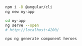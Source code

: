 ```bash
npm i -D @angular/cli
ng new my-app
```

```bash
cd my-app
ng serve --open
# http://localhost:4200/
```

```bash
npx ng generate component heroes
```

